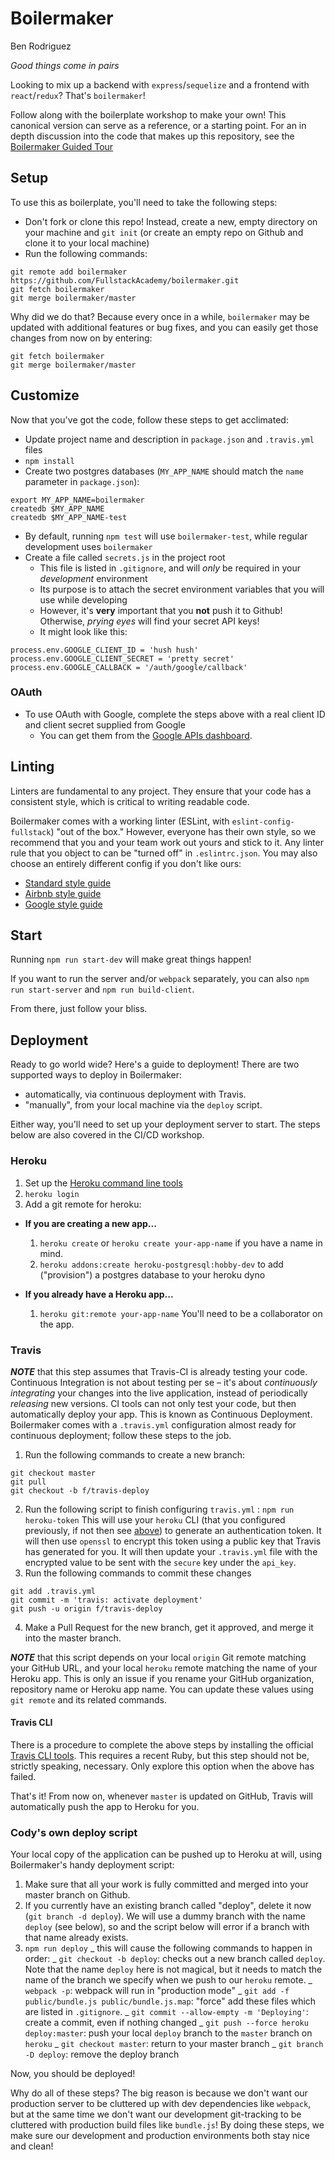 # Boilermaker

Ben Rodriguez 

_Good things come in pairs_

Looking to mix up a backend with `express`/`sequelize` and a frontend with
`react`/`redux`? That's `boilermaker`!

Follow along with the boilerplate workshop to make your own! This canonical
version can serve as a reference, or a starting point. For an in depth
discussion into the code that makes up this repository, see the
[Boilermaker Guided Tour][boilermaker-yt]

[boilermaker-yt]: https://www.youtube.com/playlist?list=PLx0iOsdUOUmn7D5XL4mRUftn8hvAJGs8H

## Setup

To use this as boilerplate, you'll need to take the following steps:

* Don't fork or clone this repo! Instead, create a new, empty
  directory on your machine and `git init` (or create an empty repo on
  Github and clone it to your local machine)
* Run the following commands:

```
git remote add boilermaker https://github.com/FullstackAcademy/boilermaker.git
git fetch boilermaker
git merge boilermaker/master
```

Why did we do that? Because every once in a while, `boilermaker` may
be updated with additional features or bug fixes, and you can easily
get those changes from now on by entering:

```
git fetch boilermaker
git merge boilermaker/master
```

## Customize

Now that you've got the code, follow these steps to get acclimated:

* Update project name and description in `package.json` and
  `.travis.yml` files
* `npm install`
* Create two postgres databases (`MY_APP_NAME` should match the `name`
  parameter in `package.json`):

```
export MY_APP_NAME=boilermaker
createdb $MY_APP_NAME
createdb $MY_APP_NAME-test
```

* By default, running `npm test` will use `boilermaker-test`, while
  regular development uses `boilermaker`
* Create a file called `secrets.js` in the project root
  * This file is listed in `.gitignore`, and will _only_ be required
    in your _development_ environment
  * Its purpose is to attach the secret environment variables that you
    will use while developing
  * However, it's **very** important that you **not** push it to
    Github! Otherwise, _prying eyes_ will find your secret API keys!
  * It might look like this:

```
process.env.GOOGLE_CLIENT_ID = 'hush hush'
process.env.GOOGLE_CLIENT_SECRET = 'pretty secret'
process.env.GOOGLE_CALLBACK = '/auth/google/callback'
```

### OAuth

* To use OAuth with Google, complete the steps above with a real client
  ID and client secret supplied from Google
  * You can get them from the [Google APIs dashboard][google-apis].

[google-apis]: https://console.developers.google.com/apis/credentials

## Linting

Linters are fundamental to any project. They ensure that your code
has a consistent style, which is critical to writing readable code.

Boilermaker comes with a working linter (ESLint, with
`eslint-config-fullstack`) "out of the box." However, everyone has
their own style, so we recommend that you and your team work out yours
and stick to it. Any linter rule that you object to can be "turned
off" in `.eslintrc.json`. You may also choose an entirely different
config if you don't like ours:

* [Standard style guide](https://standardjs.com/)
* [Airbnb style guide](https://github.com/airbnb/javascript)
* [Google style guide](https://google.github.io/styleguide/jsguide.html)

## Start

Running `npm run start-dev` will make great things happen!

If you want to run the server and/or `webpack` separately, you can also
`npm run start-server` and `npm run build-client`.

From there, just follow your bliss.

## Deployment

Ready to go world wide? Here's a guide to deployment! There are two
supported ways to deploy in Boilermaker:

* automatically, via continuous deployment with Travis.
* "manually", from your local machine via the `deploy` script.

Either way, you'll need to set up your deployment server to start.
The steps below are also covered in the CI/CD workshop.

### Heroku

1.  Set up the [Heroku command line tools][heroku-cli]
2.  `heroku login`
3.  Add a git remote for heroku:

[heroku-cli]: https://devcenter.heroku.com/articles/heroku-cli

* **If you are creating a new app...**

  1.  `heroku create` or `heroku create your-app-name` if you have a
      name in mind.
  2.  `heroku addons:create heroku-postgresql:hobby-dev` to add
      ("provision") a postgres database to your heroku dyno

* **If you already have a Heroku app...**

  1.  `heroku git:remote your-app-name` You'll need to be a
      collaborator on the app.

### Travis

_**NOTE**_ that this step assumes that Travis-CI is already testing your code.
Continuous Integration is not about testing per se – it's about _continuously
integrating_ your changes into the live application, instead of periodically
_releasing_ new versions. CI tools can not only test your code, but then
automatically deploy your app. This is known as Continuous Deployment.
Boilermaker comes with a `.travis.yml` configuration almost ready for
continuous deployment; follow these steps to the job.

1.  Run the following commands to create a new branch:

```
git checkout master
git pull
git checkout -b f/travis-deploy
```

2.  Run the following script to finish configuring `travis.yml` :
    `npm run heroku-token`
    This will use your `heroku` CLI (that you configured previously, if
    not then see [above](#Heroku)) to generate an authentication token. It
    will then use `openssl` to encrypt this token using a public key that
    Travis has generated for you. It will then update your `.travis.yml`
    file with the encrypted value to be sent with the `secure` key under
    the `api_key`.
3.  Run the following commands to commit these changes

```
git add .travis.yml
git commit -m 'travis: activate deployment'
git push -u origin f/travis-deploy
```

4.  Make a Pull Request for the new branch, get it approved, and merge it into
    the master branch.

_**NOTE**_ that this script depends on your local `origin` Git remote matching
your GitHub URL, and your local `heroku` remote matching the name of your
Heroku app. This is only an issue if you rename your GitHub organization,
repository name or Heroku app name. You can update these values using
`git remote` and its related commands.

#### Travis CLI

There is a procedure to complete the above steps by installing the official
[Travis CLI tools][travis-cli]. This requires a recent Ruby, but this step
should not be, strictly speaking, necessary. Only explore this option when the
above has failed.

[travis-cli]: https://github.com/travis-ci/travis.rb#installation

That's it! From now on, whenever `master` is updated on GitHub, Travis
will automatically push the app to Heroku for you.

### Cody's own deploy script

Your local copy of the application can be pushed up to Heroku at will,
using Boilermaker's handy deployment script:

1.  Make sure that all your work is fully committed and merged into your
    master branch on Github.
2.  If you currently have an existing branch called "deploy", delete
    it now (`git branch -d deploy`). We will use a dummy branch
    with the name `deploy` (see below), so and the script below will error if a
    branch with that name already exists.
3.  `npm run deploy`
    _ this will cause the following commands to happen in order:
    _ `git checkout -b deploy`: checks out a new branch called
    `deploy`. Note that the name `deploy` here is not magical, but it needs
    to match the name of the branch we specify when we push to our `heroku`
    remote.
    _ `webpack -p`: webpack will run in "production mode"
    _ `git add -f public/bundle.js public/bundle.js.map`: "force" add
    these files which are listed in `.gitignore`.
    _ `git commit --allow-empty -m 'Deploying'`: create a commit, even
    if nothing changed
    _ `git push --force heroku deploy:master`: push your local
    `deploy` branch to the `master` branch on `heroku`
    _ `git checkout master`: return to your master branch
    _ `git branch -D deploy`: remove the deploy branch

Now, you should be deployed!

Why do all of these steps? The big reason is because we don't want our
production server to be cluttered up with dev dependencies like
`webpack`, but at the same time we don't want our development
git-tracking to be cluttered with production build files like
`bundle.js`! By doing these steps, we make sure our development and
production environments both stay nice and clean!
